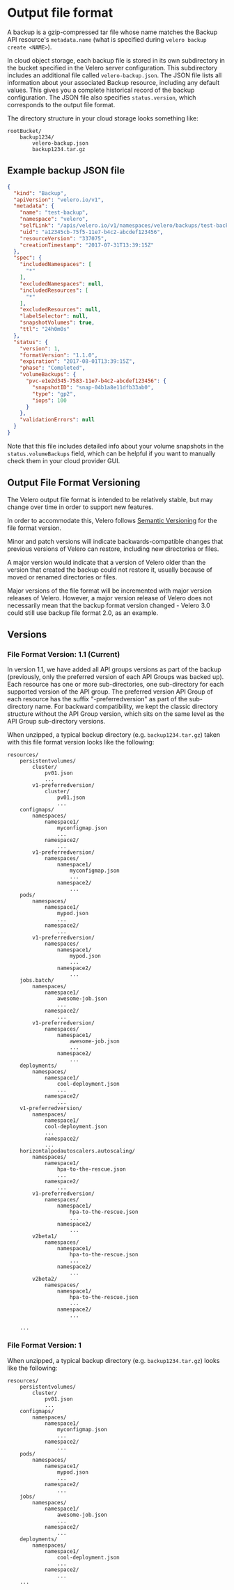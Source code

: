 # Output file format

A backup is a gzip-compressed tar file whose name matches the Backup API resource's `metadata.name` (what is specified during `velero backup create <NAME>`).

In cloud object storage, each backup file is stored in its own subdirectory in the bucket specified in the Velero server configuration. This subdirectory includes an additional file called `velero-backup.json`. The JSON file lists all information about your associated Backup resource, including any default values. This gives you a complete historical record of the backup configuration. The JSON file also specifies `status.version`, which corresponds to the output file format.

The directory structure in your cloud storage looks something like:

```
rootBucket/
    backup1234/
        velero-backup.json
        backup1234.tar.gz
```

## Example backup JSON file

```json
{
  "kind": "Backup",
  "apiVersion": "velero.io/v1",
  "metadata": {
    "name": "test-backup",
    "namespace": "velero",
    "selfLink": "/apis/velero.io/v1/namespaces/velero/backups/test-backup",
    "uid": "a12345cb-75f5-11e7-b4c2-abcdef123456",
    "resourceVersion": "337075",
    "creationTimestamp": "2017-07-31T13:39:15Z"
  },
  "spec": {
    "includedNamespaces": [
      "*"
    ],
    "excludedNamespaces": null,
    "includedResources": [
      "*"
    ],
    "excludedResources": null,
    "labelSelector": null,
    "snapshotVolumes": true,
    "ttl": "24h0m0s"
  },
  "status": {
    "version": 1,
    "formatVersion": "1.1.0",
    "expiration": "2017-08-01T13:39:15Z",
    "phase": "Completed",
    "volumeBackups": {
      "pvc-e1e2d345-7583-11e7-b4c2-abcdef123456": {
        "snapshotID": "snap-04b1a8e11dfb33ab0",
        "type": "gp2",
        "iops": 100
      }
    },
    "validationErrors": null
  }
}
```
Note that this file includes detailed info about your volume snapshots in the `status.volumeBackups` field, which can be helpful if you want to manually check them in your cloud provider GUI.

## Output File Format Versioning

The Velero output file format is intended to be relatively stable, but may change over time in order to support new features.

In order to accommodate this, Velero follows [Semantic Versioning](http://semver.org/) for the file format version.

Minor and patch versions will indicate backwards-compatible changes that previous versions of Velero can restore, including new directories or files.

A major version would indicate that a version of Velero older than the version that created the backup could not restore it, usually because of moved or renamed directories or files.

Major versions of the file format will be incremented with major version releases of Velero.
However, a major version release of Velero does not necessarily mean that the backup format version changed - Velero 3.0 could still use backup file format 2.0, as an example.

## Versions

### File Format Version: 1.1 (Current)

In version 1.1, we have added all API groups versions as part of the backup (previously, only the preferred version of each API Groups was backed up). Each resource has one or more sub-directories, one sub-directory for each supported version of the API group. The preferred version API Group of each resource has the suffix "-preferredversion" as part of the sub-directory name. For backward compatibility, we kept the classic directory structure without the API Group version, which sits on the same level as the API Group sub-directory versions.

When unzipped, a typical backup directory (e.g. `backup1234.tar.gz`) taken with this file format version looks like the following:

```
resources/
    persistentvolumes/
        cluster/
            pv01.json
            ...
        v1-preferredversion/
            cluster/
                pv01.json
                ...
    configmaps/
        namespaces/
            namespace1/
                myconfigmap.json
                ...
            namespace2/
                ...
        v1-preferredversion/
            namespaces/
                namespace1/
                    myconfigmap.json
                    ...
                namespace2/
                    ...
    pods/
        namespaces/
            namespace1/
                mypod.json
                ...
            namespace2/
                ...
        v1-preferredversion/
            namespaces/
                namespace1/
                    mypod.json
                    ...
                namespace2/
                    ...
    jobs.batch/
        namespaces/
            namespace1/
                awesome-job.json
                ...
            namespace2/
                ...
        v1-preferredversion/
            namespaces/
                namespace1/
                    awesome-job.json
                    ...
                namespace2/
                    ...
    deployments/
        namespaces/
            namespace1/
                cool-deployment.json
                ...
            namespace2/
                ...
	v1-preferredversion/
		namespaces/
		    namespace1/
			cool-deployment.json
			...
		    namespace2/
			...
    horizontalpodautoscalers.autoscaling/
        namespaces/
            namespace1/
                hpa-to-the-rescue.json
                ...
            namespace2/
                ...
        v1-preferredversion/
            namespaces/
                namespace1/
                    hpa-to-the-rescue.json
                    ...
                namespace2/
                    ...
        v2beta1/
            namespaces/
                namespace1/
                    hpa-to-the-rescue.json
                    ...
                namespace2/
                    ...
        v2beta2/
            namespaces/
                namespace1/
                    hpa-to-the-rescue.json
                    ...
                namespace2/
                    ...

    ...
```

### File Format Version: 1

When unzipped, a typical backup directory (e.g. `backup1234.tar.gz`) looks like the following:

```
resources/
    persistentvolumes/
        cluster/
            pv01.json
            ...
    configmaps/
        namespaces/
            namespace1/
                myconfigmap.json
                ...
            namespace2/
                ...
    pods/
        namespaces/
            namespace1/
                mypod.json
                ...
            namespace2/
                ...
    jobs/
        namespaces/
            namespace1/
                awesome-job.json
                ...
            namespace2/
                ...
    deployments/
        namespaces/
            namespace1/
                cool-deployment.json
                ...
            namespace2/
                ...
    ...
```
